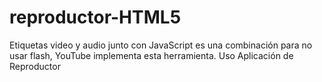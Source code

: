 reproductor-HTML5
=================

Etiquetas video y audio junto con JavaScript es una combinación para no usar flash, YouTube implementa esta herramienta. Uso Aplicación de Reproductor

